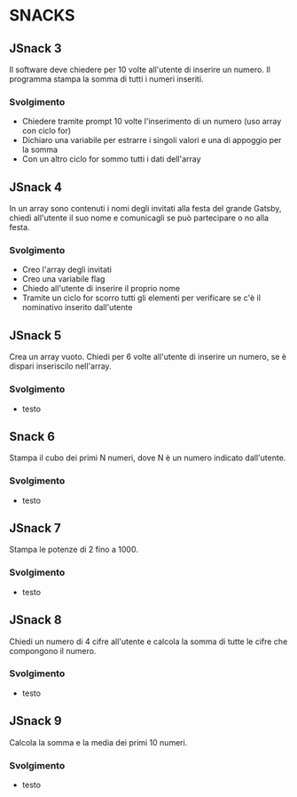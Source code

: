 # SNACKS

## JSnack 3

Il software deve chiedere per 10 volte all'utente di inserire un numero.
Il programma stampa la somma di tutti i numeri inseriti.

### Svolgimento

- Chiedere tramite prompt 10 volte l'inserimento di un numero (uso array con ciclo for)
- Dichiaro una variabile per estrarre i singoli valori e una di appoggio per la somma
- Con un altro ciclo for sommo tutti i dati dell'array

## JSnack 4

In un array sono contenuti i nomi degli invitati alla festa del grande
Gatsby, chiedi all'utente il suo nome e comunicagli se può partecipare o
no alla festa.

### Svolgimento

- Creo l'array degli invitati
- Creo una variabile flag
- Chiedo all'utente di inserire il proprio nome
- Tramite un ciclo for scorro tutti gli elementi per verificare se c'è il nominativo inserito dall'utente

## JSnack 5

Crea un array vuoto.
Chiedi per 6 volte all'utente di inserire un numero,
se è dispari inseriscilo nell'array.

### Svolgimento

- testo

## Snack 6

Stampa il cubo dei primi N numeri,
dove N è un numero indicato dall'utente.

### Svolgimento

- testo

## JSnack 7

Stampa le potenze di 2 fino a 1000.

### Svolgimento

- testo

## JSnack 8

Chiedi un numero di 4 cifre all'utente
e calcola la somma di tutte le cifre che compongono il numero.

### Svolgimento

- testo

## JSnack 9

Calcola la somma e la media dei primi 10 numeri.

### Svolgimento

- testo

